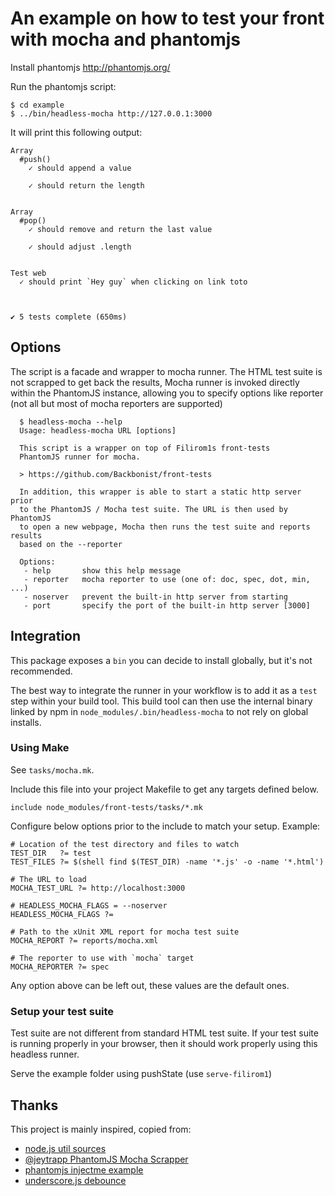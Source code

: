 # An example on how to test your front with mocha and phantomjs

Install phantomjs <http://phantomjs.org/>

Run the phantomjs script:

    $ cd example
    $ ../bin/headless-mocha http://127.0.0.1:3000

It will print this following output:

    Array
      #push()
        ✓ should append a value

        ✓ should return the length


    Array
      #pop()
        ✓ should remove and return the last value

        ✓ should adjust .length


    Test web
      ✓ should print `Hey guy` when clicking on link toto



    ✔ 5 tests complete (650ms)


## Options

The script is a facade and wrapper to mocha runner. The HTML test suite is not
scrapped to get back the results, Mocha runner is invoked directly within the
PhantomJS instance, allowing you to specify options like reporter (not all but
most of mocha reporters are supported)


      $ headless-mocha --help
      Usage: headless-mocha URL [options]

      This script is a wrapper on top of Filirom1s front-tests
      PhantomJS runner for mocha.

      > https://github.com/Backbonist/front-tests

      In addition, this wrapper is able to start a static http server prior
      to the PhantomJS / Mocha test suite. The URL is then used by PhantomJS
      to open a new webpage, Mocha then runs the test suite and reports results
      based on the --reporter

      Options:
       - help       show this help message
       - reporter   mocha reporter to use (one of: doc, spec, dot, min, ...)
       - noserver   prevent the built-in http server from starting
       - port       specify the port of the built-in http server [3000]

## Integration

This package exposes a `bin` you can decide to install globally, but it's not recommended.

The best way to integrate the runner in your workflow is to add it as a `test`
step within your build tool. This build tool can then use the internal binary
linked by npm in `node_modules/.bin/headless-mocha` to not rely on global installs.

### Using Make

See `tasks/mocha.mk`.

Include this file into your project Makefile to get any targets defined below.


    include node_modules/front-tests/tasks/*.mk

Configure below options prior to the include to match your setup. Example:

```make
# Location of the test directory and files to watch
TEST_DIR   ?= test
TEST_FILES ?= $(shell find $(TEST_DIR) -name '*.js' -o -name '*.html')

# The URL to load
MOCHA_TEST_URL ?= http://localhost:3000

# HEADLESS_MOCHA_FLAGS = --noserver
HEADLESS_MOCHA_FLAGS ?=

# Path to the xUnit XML report for mocha test suite
MOCHA_REPORT ?= reports/mocha.xml

# The reporter to use with `mocha` target
MOCHA_REPORTER ?= spec
```

Any option above can be left out, these values are the default ones.

### Setup your test suite

Test suite are not different from standard HTML test suite. If your test suite
  is running properly in your browser, then it should work properly using this
headless runner.

Serve the example folder using pushState (use `serve-filirom1`)

## Thanks

This project is mainly inspired, copied from:
  * [node.js util sources](https://raw.github.com/joyent/node/master/lib/util.js)
  * [@jeytrapp PhantomJS Mocha Scrapper](https://gist.github.com/3041251/c861295758d8b97d7050e4e35858b3f5e1ddaae3)
  * [phantomjs injectme example](http://phantomjs.org/)
  * [underscore.js debounce](http://underscorejs.org/)

